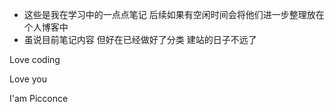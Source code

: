 - 这些是我在学习中的一点点笔记 后续如果有空闲时间会将他们进一步整理放在个人博客中
- 虽说目前笔记内容 但好在已经做好了分类 建站的日子不远了
  

Love coding

Love you

I'am Picconce